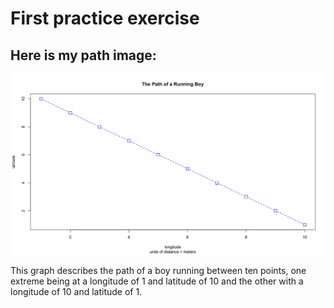 # First practice exercise


## Here is my path image: 

![](Path_of_Boy.png)

This graph describes the path of a boy running between ten points, one extreme being at a longitude of 1 and latitude of 10 and the other with a longitude of 10 and latitude of 1.

